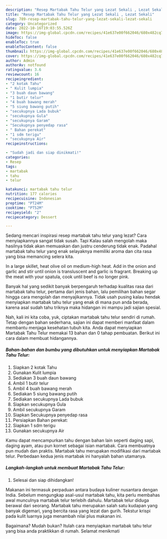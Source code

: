 ```yaml
---
description: "Resep Martabak Tahu Telur yang Lezat Sekali , Lezat Sekali"
title: "Resep Martabak Tahu Telur yang Lezat Sekali , Lezat Sekali"
slug: 789-resep-martabak-tahu-telur-yang-lezat-sekali-lezat-sekali
category: Uncategorized
date: 2022-10-16T19:03:55.526Z
image: https://img-global.cpcdn.com/recipes/41e637e00f662046/680x482cq70/martabak-tahu-telur-foto-resep-utama.jpg
hideToc: false
enableToc: true
enableTocContent: false
thumbnail: https://img-global.cpcdn.com/recipes/41e637e00f662046/680x482cq70/martabak-tahu-telur-foto-resep-utama.jpg
cover: https://img-global.cpcdn.com/recipes/41e637e00f662046/680x482cq70/martabak-tahu-telur-foto-resep-utama.jpg
author: Admin
authorAv: notfound
ratingvalue: 3.6
reviewcount: 16
recipeingredient:
- "2 kotak Tahu"
- " Kulit lumpia"
- "3 buah daun bawang"
- "1 butir telur"
- "4 buah bawang merah"
- "5 siung bawang putih"
- "secukupnya Lada bubuk"
- "secukupnya Gula"
- "secukupnya Garam"
- "Secukupnya penyedap rasa"
- " Bahan perekat"
- "1 sdm terigu"
- "secukupnya Air"
recipeinstructions:

- "Sudah jadi dan siap dinikmati!"
categories:
- Resep
tags:
- martabak
- tahu
- telur

katakunci: martabak tahu telur 
nutrition: 177 calories
recipecuisine: Indonesian
preptime: "PT24M"
cooktime: "PT52M"
recipeyield: "2"
recipecategory: Dessert

---
```



Sedang mencari inspirasi resep martabak tahu telur yang lezat? Cara menyiapkannya sangat tidak susah. Tapi Kalau salah mengolah maka hasilnya tidak akan memuaskan dan justru cenderung tidak enak. Padahal martabak tahu telur yang enak selayaknya memiliki aroma dan cita rasa yang bisa memancing selera kita.


In a large skillet, heat olive oil on medium-high heat. Add in the onion and garlic and stir until onion is transluscent and garlic is fragrant. Breaking up the meat with your spatula, cook until beef is no longer pink.

Banyak hal yang sedikit banyak berpengaruh terhadap kualitas rasa dari martabak tahu telur, pertama dari jenis bahan, lalu pemilihan bahan segar hingga cara mengolah dan menyajikannya. Tidak usah pusing kalau hendak menyiapkan martabak tahu telur yang enak di mana pun anda berada, karena asal sudah tahu triknya maka hidangan ini mampu jadi sajian spesial.


Nah, kali ini kita coba, yuk, ciptakan martabak tahu telur sendiri di rumah. Tetap dengan bahan sederhana, sajian ini dapat memberi manfaat dalam membantu menjaga kesehatan tubuh kita. Anda dapat menyiapkan Martabak Tahu Telur memakai 13 bahan dan 0 tahap pembuatan. Berikut ini cara dalam membuat hidangannya.

<!--inarticleads1-->

##### Bahan-bahan dan bumbu yang dibutuhkan untuk menyiapkan Martabak Tahu Telur:

1. Siapkan 2 kotak Tahu
1. Gunakan  Kulit lumpia
1. Sediakan 3 buah daun bawang
1. Ambil 1 butir telur
1. Ambil 4 buah bawang merah
1. Sediakan 5 siung bawang putih
1. Sediakan secukupnya Lada bubuk
1. Siapkan secukupnya Gula
1. Ambil secukupnya Garam
1. Siapkan Secukupnya penyedap rasa
1. Persiapkan  Bahan perekat:
1. Siapkan 1 sdm terigu
1. Gunakan secukupnya Air


Kamu dapat mencampurkan tahu dengan bahan lain seperti daging sapi, daging ayam, atau pun kornet sebagai isian martabak. Cara membuatnya pun mudah dan praktis. Martabak tahu merupakan modifikasi dari martabak telur. Perbedaan kedua jenis martabak ini hanyalah bahan utamanya. 

<!--inarticleads2-->

##### Langkah-langkah untuk membuat Martabak Tahu Telur:


1. Selesai dan siap dihidangkan!

Makanan ini termasuk perpaduan antara budaya kuliner nusantara dengan India. Sebelum mengungkap asal-usul martabak tahu, kita perlu membahas awal munculnya martabak telur terlebih dahulu. Martabak telur diduga berawal dari seorang. Martabak tahu merupakan salah satu kudapan yang banyak digemari, yang bercita rasa yang lezat dan gurih. Tekstur krispi pada kulit luarnya juga menambah nilai plus makanan ini. 

Bagaimana? Mudah bukan? Itulah cara menyiapkan martabak tahu telur yang bisa anda praktikkan di rumah. Selamat menikmati
